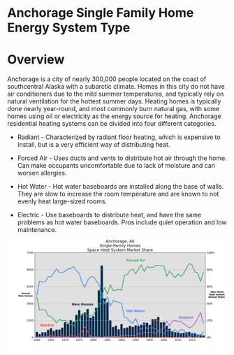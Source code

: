 # Anchorage Single Family Home Energy System Type

# Overview

Anchorage is a city of nearly 300,000 people located on the coast of southcentral Alaska with a subarctic climate. Homes in this city do not have air conditioners due to the mild summer temperatures, and typically rely on natural ventilation for the hottest summer days.
Heating homes is typically done nearly year-round, and most commonly burn natural gas, with some homes using oil or electricity as the energy source for heating. Anchorage residential heating systems can be divided into four different categories.

* Radiant - Characterized by radiant floor heating, which is expensive to install, but is a very efficient way of distributing heat.

* Forced Air - Uses ducts and vents to distribute hot air through the home. Can make occupants uncomfortable due to lack of moisture and can worsen allergies.

* Hot Water - Hot water baseboards are installed along the base of walls. They are slow to increase the room temperature and are known to not evenly heat large-sized rooms.

* Electric - Use baseboards to distribute heat, and have the same problems as hot water baseboards. Pros include quiet operation and low maintenance.

![image](/png/Figure_1.png)
